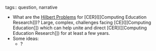 tags:: question, narrative

- What are the [Hilbert Problems](https://en.wikipedia.org/wiki/Hilbert%27s_problems) for [CER]([[Computing Education Research]])?  Large, complex, challenges facing [CE]([[Computing Education]]) which can help unite and direct [CER]([[Computing Education Research]]) for at least a few years.
- Some ideas:
	- ?